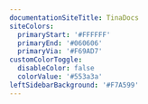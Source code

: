 ```yaml
---
documentationSiteTitle: TinaDocs
siteColors:
  primaryStart: '#FFFFFF'
  primaryEnd: '#060606'
  primaryVia: '#F69AD7'
customColorToggle:
  disableColor: false
  colorValue: '#553a3a'
leftSidebarBackground: '#F7A599'
---
```


